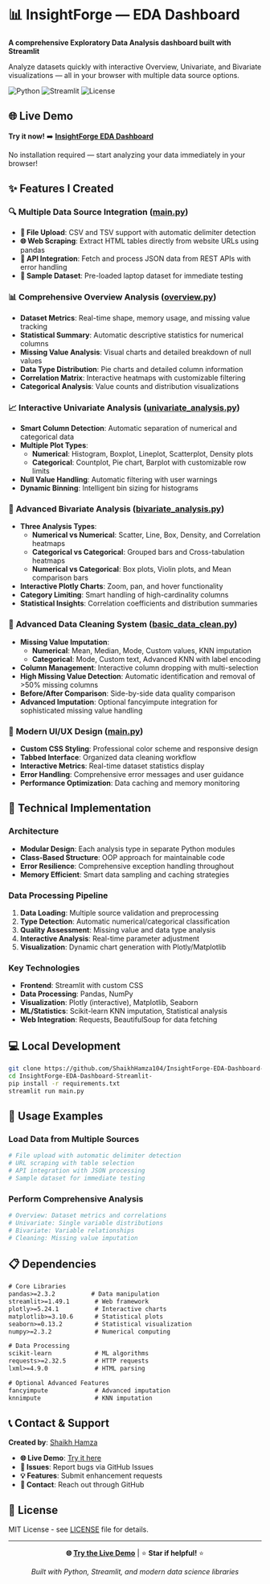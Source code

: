 # 📊 InsightForge — EDA Dashboard

**A comprehensive Exploratory Data Analysis dashboard built with Streamlit** 

Analyze datasets quickly with interactive Overview, Univariate, and Bivariate visualizations — all in your browser with multiple data source options.

![Python](https://img.shields.io/badge/Python-3.8%2B-blue)
![Streamlit](https://img.shields.io/badge/Streamlit-1.49%2B-red)
![License](https://img.shields.io/badge/License-MIT-green)

## 🌐 Live Demo

**Try it now!** ➡️ **[InsightForge EDA Dashboard](https://insightforge-eda-dashboard-streamlit-1.onrender.com/)**

No installation required — start analyzing your data immediately in your browser!

## ✨ Features I Created

### 🔍 **Multiple Data Source Integration** ([main.py](main.py))
- **📁 File Upload**: CSV and TSV support with automatic delimiter detection
- **🌐 Web Scraping**: Extract HTML tables directly from website URLs using pandas
- **🔗 API Integration**: Fetch and process JSON data from REST APIs with error handling
- **🧪 Sample Dataset**: Pre-loaded laptop dataset for immediate testing

### 📊 **Comprehensive Overview Analysis** ([overview.py](overview.py))
- **Dataset Metrics**: Real-time shape, memory usage, and missing value tracking
- **Statistical Summary**: Automatic descriptive statistics for numerical columns
- **Missing Value Analysis**: Visual charts and detailed breakdown of null values
- **Data Type Distribution**: Pie charts and detailed column information
- **Correlation Matrix**: Interactive heatmaps with customizable filtering
- **Categorical Analysis**: Value counts and distribution visualizations

### 📈 **Interactive Univariate Analysis** ([univariate_analysis.py](univariate_analysis.py))
- **Smart Column Detection**: Automatic separation of numerical and categorical data
- **Multiple Plot Types**: 
  - **Numerical**: Histogram, Boxplot, Lineplot, Scatterplot, Density plots
  - **Categorical**: Countplot, Pie chart, Barplot with customizable row limits
- **Null Value Handling**: Automatic filtering with user warnings
- **Dynamic Binning**: Intelligent bin sizing for histograms

### 🔀 **Advanced Bivariate Analysis** ([bivariate_analysis.py](bivariate_analysis.py))
- **Three Analysis Types**:
  - **Numerical vs Numerical**: Scatter, Line, Box, Density, and Correlation heatmaps
  - **Categorical vs Categorical**: Grouped bars and Cross-tabulation heatmaps
  - **Numerical vs Categorical**: Box plots, Violin plots, and Mean comparison bars
- **Interactive Plotly Charts**: Zoom, pan, and hover functionality
- **Category Limiting**: Smart handling of high-cardinality columns
- **Statistical Insights**: Correlation coefficients and distribution summaries

### 🧹 **Advanced Data Cleaning System** ([basic_data_clean.py](basic_data_clean.py))
- **Missing Value Imputation**:
  - **Numerical**: Mean, Median, Mode, Custom values, KNN imputation
  - **Categorical**: Mode, Custom text, Advanced KNN with label encoding
- **Column Management**: Interactive column dropping with multi-selection
- **High Missing Value Detection**: Automatic identification and removal of >50% missing columns
- **Before/After Comparison**: Side-by-side data quality comparison
- **Advanced Imputation**: Optional fancyimpute integration for sophisticated missing value handling

### 🎨 **Modern UI/UX Design** ([main.py](main.py))
- **Custom CSS Styling**: Professional color scheme and responsive design
- **Tabbed Interface**: Organized data cleaning workflow
- **Interactive Metrics**: Real-time dataset statistics display
- **Error Handling**: Comprehensive error messages and user guidance
- **Performance Optimization**: Data caching and memory monitoring

## 🚀 Technical Implementation

### Architecture
- **Modular Design**: Each analysis type in separate Python modules
- **Class-Based Structure**: OOP approach for maintainable code
- **Error Resilience**: Comprehensive exception handling throughout
- **Memory Efficient**: Smart data sampling and caching strategies

### Data Processing Pipeline
1. **Data Loading**: Multiple source validation and preprocessing
2. **Type Detection**: Automatic numerical/categorical classification
3. **Quality Assessment**: Missing value and data type analysis
4. **Interactive Analysis**: Real-time parameter adjustment
5. **Visualization**: Dynamic chart generation with Plotly/Matplotlib

### Key Technologies
- **Frontend**: Streamlit with custom CSS
- **Data Processing**: Pandas, NumPy
- **Visualization**: Plotly (interactive), Matplotlib, Seaborn
- **ML/Statistics**: Scikit-learn KNN imputation, Statistical analysis
- **Web Integration**: Requests, BeautifulSoup for data fetching

## 💻 Local Development

```bash
git clone https://github.com/ShaikhHamza104/InsightForge-EDA-Dashboard-Streamlit-.git
cd InsightForge-EDA-Dashboard-Streamlit-
pip install -r requirements.txt
streamlit run main.py
```

## 🧪 Usage Examples

### Load Data from Multiple Sources
```python
# File upload with automatic delimiter detection
# URL scraping with table selection
# API integration with JSON processing
# Sample dataset for immediate testing
```

### Perform Comprehensive Analysis
```python
# Overview: Dataset metrics and correlations
# Univariate: Single variable distributions
# Bivariate: Variable relationships
# Cleaning: Missing value imputation
```

## 📋 Dependencies

```txt
# Core Libraries
pandas>=2.3.2          # Data manipulation
streamlit>=1.49.1       # Web framework
plotly>=5.24.1          # Interactive charts
matplotlib>=3.10.6      # Statistical plots
seaborn>=0.13.2         # Statistical visualization
numpy>=2.3.2            # Numerical computing

# Data Processing
scikit-learn            # ML algorithms
requests>=2.32.5        # HTTP requests
lxml>=4.9.0             # HTML parsing

# Optional Advanced Features
fancyimpute             # Advanced imputation
knnimpute               # KNN imputation
```

## 📞 Contact & Support

**Created by**: [Shaikh Hamza](https://github.com/ShaikhHamza104)

- **🌐 Live Demo**: [Try it here](https://insightforge-eda-dashboard-streamlit-1.onrender.com/)
- **🐛 Issues**: Report bugs via GitHub Issues
- **💡 Features**: Submit enhancement requests
- **📧 Contact**: Reach out through GitHub

## 📄 License

MIT License - see [LICENSE](LICENSE) file for details.

---

<div align="center">

**🌐 [Try the Live Demo](https://insightforge-eda-dashboard-streamlit-1.onrender.com/)** | ⭐ **Star if helpful!** ⭐

*Built with Python, Streamlit, and modern data science libraries*

</div>